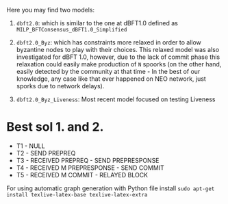 Here you may find two models:

1. `dbft2.0`: which is similar to the one at dBFT1.0 defined as `MILP_BFTConsensus_dBFT1.0_Simplified`

2. `dbft2.0_Byz`: which has constraints more relaxed in order to allow byzantine nodes to play with their choices. This relaxed model was also investigated for dBFT 1.0, however, due to the lack of commit phase this relaxation could easily make production of `N` spoorks (on the other hand, easily detected by the community at that time - In the best of our knowledge, any case like that ever happened on NEO network, just sporks due to network delays).

3. `dbft2.0_Byz_Liveness`: Most recent model focused on testing Liveness

# Best sol 1. and 2.

* T1 - NULL
* T2 - SEND PREPREQ
* T3 - RECEIVED PREPREQ - SEND PREPRESPONSE
* T4 - RECEIVED M PREPRESPONSE - SEND COMMIT
* T5 - RECEIVED M COMMIT - RELAYED BLOCK

For using automatic graph generation with Python file install `sudo apt-get install texlive-latex-base texlive-latex-extra`
